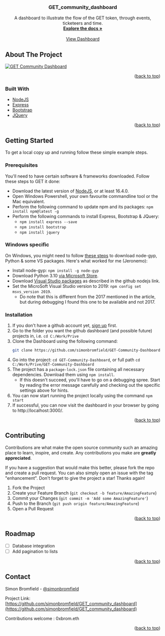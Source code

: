 <div id="top"></div>
<!-- PROJECT LOGO -->
<br />
<div align="center">
<h3 align="center">GET_community_dashboard</h3>

  <p align="center">
    A dashboard to illustrate the flow of the GET token, through events, ticketeers and time.
    <br />
    <a href="https://github.com/simonbromfield/GET_community_dashboard"><strong>Explore the docs »</strong></a>
    <br />
    <br />
    <a href="https://dashboard.get-community.com">View Dashboard</a>
  </p>
</div>


<!-- ABOUT THE PROJECT -->
## About The Project

[![GET Community Dashboard](./images/screenshot.png)](https://dashboard.get-community.com)

<p align="right">(<a href="#top">back to top</a>)</p>



### Built With

* [NodeJS](https://nodejs.org)
* [Express](https://expressjs.com/)
* [Bootstrap](https://getbootstrap.com)
* [JQuery](https://jquery.com)

<p align="right">(<a href="#top">back to top</a>)</p>



<!-- GETTING STARTED -->
## Getting Started

To get a local copy up and running follow these simple example steps.

### Prerequisites

You'll need to have certain software & frameworks downloaded. Follow these steps to GET it done:
* Download the latest version of [NodeJS](https://nodejs.org/en/download/current/), or at least 16.4.0.
* Open Windows Powershell, your own favourite commandline tool or the Mac equivalent.
* Perform the following command to update npm and its packages: ```npm install npm@latest -g```
* Perform the following commands to install Express, Bootstrap & JQuery:
  * ```npm install express --save```
  * ```npm install bootstrap```
  * ```npm install jquery```

### Windows specific
On Windows, you might need to follow [these steps](https://github.com/nodejs/node-gyp#on-windows) to download node-gyp, Python & some VS packages.
Here's what worked for me (Jeronemo):
* Install node-gyp: ```npm install -g node-gyp```
* Download Python 3.10 [via Microsoft Store](https://www.microsoft.com/en-us/p/python-310/9pjpw5ldxlz5).
* Download [Visual Studio packages](https://visualstudio.microsoft.com/thank-you-downloading-visual-studio/?sku=BuildTools) as described in the github nodejs link.
* Set the MicroSoft Visual Studio version to 2019: ```npm config set msvs_version 2019```.
  * Do note that this is different from the 2017 mentioned in the article, but during debugging I found this one to be available and not 2017.

### Installation

1. If you don't have a github account yet, [sign up](https://github.com/signup) first.
2. Go to the folder you want the github dashboard (and possible future) projects in, i.e. ```cd C:/Work/Prive```
3. Clone the Dashboard using the following command:
   ```sh
   git clone https://github.com/simonbromfield/GET-Community-Dashboard.git
   ```
4. Go into the project: ```cd GET-Community-Dashboard```, or full path ```cd C:/Work/Prive/GET-Community-Dashboard```
5. The project has a ```package-lock.json``` file containing all necessary dependencies. Download them using ```npm install```. 
   * If this doesn't succeed, you'll have to go on a debugging spree. Start by reading the error message carefully and checking out the specific settings above for hints.
6. You can now start running the project locally using the command ```npm start```
7. If successful, you can now visit the dashboard in your browser by going to http://localhost:3000/.

<p align="right">(<a href="#top">back to top</a>)</p>


<!-- CONTRIBUTING -->
## Contributing

Contributions are what make the open source community such an amazing place to learn, inspire, and create. Any contributions you make are **greatly appreciated**.

If you have a suggestion that would make this better, please fork the repo and create a pull request. You can also simply open an issue with the tag "enhancement".
Don't forget to give the project a star! Thanks again!

1. Fork the Project
2. Create your Feature Branch (`git checkout -b feature/AmazingFeature`)
3. Commit your Changes (`git commit -m 'Add some AmazingFeature'`)
4. Push to the Branch (`git push origin feature/AmazingFeature`)
5. Open a Pull Request

<p align="right">(<a href="#top">back to top</a>)</p>


<!-- ROADMAP -->
## Roadmap

- [ ] Database integration
- [ ] Add pagination to lists

<p align="right">(<a href="#top">back to top</a>)</p>


<!-- CONTACT -->
## Contact

Simon Bromfield - [@simonbromfield](https://twitter.com/simonbromfield)

Project Link: [https://github.com/simonbromfield/GET_community_dashboard](https://github.com/simonbromfield/GET_community_dashboard)

Contributions welcome : 0xbrom.eth

<p align="right">(<a href="#top">back to top</a>)</p>
